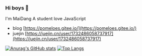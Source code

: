 ### Hi boys 👋

I'm MaiDang
A student love JavaScript

+ blog [https://pomeloes.gitee.io/](https://pomeloes.gitee.io/)
+ juejin [https://juejin.cn/user/1732486058737917](https://juejin.cn/user/1732486058737917)


[![Anurag's GitHub stats](https://github-readme-stats.vercel.app/api?username=Maidang1&count_private=true)](https://github.com/anuraghazra/github-readme-stats)
[![Top Langs](https://github-readme-stats.vercel.app/api/top-langs/?username=Maidang1&layout=compact)](https://github.com/anuraghazra/github-readme-stats)
